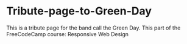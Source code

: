# Tribute-page-to-Green-Day
This is a tribute page for the band call the Green Day. This part of the FreeCodeCamp course: Responsive Web Design
